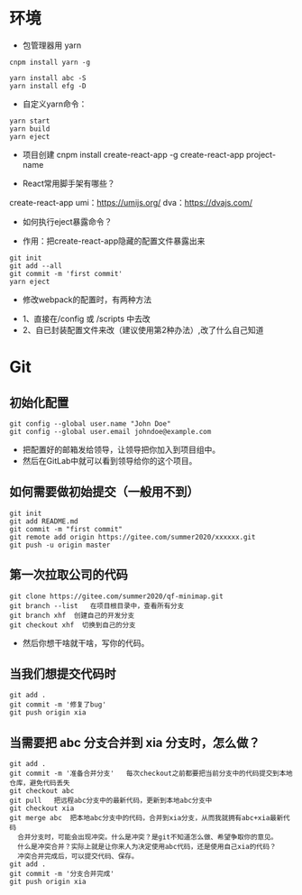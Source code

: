 # 环境

* 包管理器用 yarn
```
cnpm install yarn -g

yarn install abc -S
yarn install efg -D
```

* 自定义yarn命令：
```
yarn start
yarn build
yarn eject
```

* 项目创建
cnpm install create-react-app -g
create-react-app project-name

* React常用脚手架有哪些？

create-react-app
umi：https://umijs.org/
dva：https://dvajs.com/

* 如何执行eject暴露命令？

- 作用：把create-react-app隐藏的配置文件暴露出来
```
git init
git add --all
git commit -m 'first commit'
yarn eject
```

* 修改webpack的配置时，有两种方法

- 1、直接在/config 或 /scripts 中去改
- 2、自已封装配置文件来改（建议使用第2种办法）,改了什么自己知道

# Git

## 初始化配置
```
git config --global user.name "John Doe"
git config --global user.email johndoe@example.com
```
  - 把配置好的邮箱发给领导，让领导把你加入到项目组中。
  - 然后在GitLab中就可以看到领导给你的这个项目。

## 如何需要做初始提交（一般用不到）
```
git init
git add README.md
git commit -m "first commit"
git remote add origin https://gitee.com/summer2020/xxxxxx.git
git push -u origin master
```

## 第一次拉取公司的代码
```
git clone https://gitee.com/summer2020/qf-minimap.git
git branch --list   在项目根目录中，查看所有分支
git branch xhf  创建自己的开发分支
git checkout xhf  切换到自己的分支
```
  - 然后你想干啥就干啥，写你的代码。

## 当我们想提交代码时
```
git add .
git commit -m '修复了bug'
git push origin xia
```

## 当需要把 abc 分支合并到 xia 分支时，怎么做？
```
git add .
git commit -m '准备合并分支'   每次checkout之前都要把当前分支中的代码提交到本地仓库，避免代码丢失
git checkout abc
git pull   把远程abc分支中的最新代码，更新到本地abc分支中
git checkout xia
git merge abc  把本地abc分支中的代码，合并到xia分支，从而我就拥有abc+xia最新代码
  合并分支时，可能会出现冲突。什么是冲突？是git不知道怎么做、希望争取你的意见。
  什么是冲突合并？实际上就是让你来人为决定使用abc代码，还是使用自己xia的代码？
  冲突合并完成后，可以提交代码、保存。
git add .
git commit -m '分支合并完成'
git push origin xia
```

